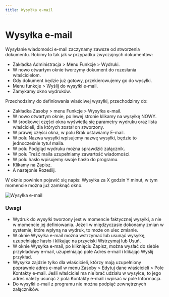 ```yaml
---
title: Wysyłka e-mail
---
```

# Wysyłka e-mail

Wysyłanie wiadomości e-mail zaczynamy zawsze od stworzenia dokumentu. Robimy to tak jak w przypadku zwyczajnych dokumentów:

- Zakładka Administracja > Menu Funkcje > Wydruki.
- W nowo otwartym oknie tworzymy dokument do rozesłania właścicielom.
- Gdy dokument będzie już gotowy, przekierowujemy go do wysyłki.
- Menu funkcje > Wyślij do wysyłki e-mail.
- Zamykamy okno wydruków.

Przechodzimy do definiowania właściwej wysyłki, przechodzimy do:

- Zakładka Zasoby > menu Funkcje > Wysyłka e-mail.
- W nowo otwartym oknie, po lewej stronie klikamy na wysyłkę NOWY.
- W środkowej części okna wyświetlą się parametry wydruku oraz lista właścicieli, dla których został on stworzony.
- W prawej części okna, w polu Brak ustawiamy E-mail.
- W polu Nazwa wysyłki wpisujemy nazwę wysyłki, będzie to jednocześnie tytuł maila.
- W polu Podgląd wydruku można sprawdzić załącznik.
- W polu Treść maila uzupełniamy zawartość wiadomości.
- W polu hasło wpisujemy swoje hasło do programu.
- Klikamy na Zapisz.
- A następnie Roześlij.

W oknie powinien pojawić się napis: Wysyłka za X godzin Y minut, w tym momencie można już zamknąć okno.

![Wysyłka e-mail](wysylkaemail.gif)

### Uwagi

- Wydruk do wysyłki tworzony jest w momencie faktycznej wysyłki, a nie w momencie jej definiowania. Jeżeli w międzyczasie dokonamy zmian w systemie, które wpłyną na wydruk, to może on ulec zmianie.
- W oknie Wysyłka e-mail można wstrzymać lub usunąć wysyłkę, uzupełniając hasło i klikając na przyciski Wstrzymaj lub Usuń.
- W oknie Wysyłka e-mail, po kliknięciu Zapisz, można wysłać do siebie przykładowy e-mail, uzupełniając pole Adres e-mail i klikając Wyślij przykład.
- Wysyłka zajdzie tylko dla właścicieli, którzy mają uzupełniony poprawnie adres e-mail w menu Zasoby > Edytuj dane właścicieli > Pole Kontakty e-mail. Jeśli właściciel ma nie brać udziału w wysyłce, to jego adres należy usunąć z pola Kontakty e-mail i wpisać w pole Informacja.
- Do wysyłki e-mail z programu nie można podpiąć zewnętrznych załączników.